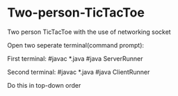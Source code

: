 # Two-person-TicTacToe
Two person TicTacToe with the use of networking socket
 
Open two seperate terminal(command prompt):

First terminal:
#javac *.java
#java ServerRunner

Second terminal:
#javac *.java
#java ClientRunner

Do this in top-down order
